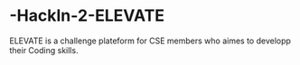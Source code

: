 # -HackIn-2-ELEVATE
ELEVATE is a challenge plateform for CSE members who aimes to developp their Coding skills. 
